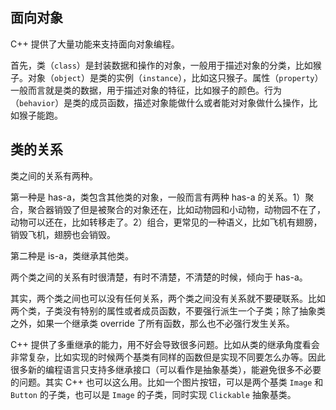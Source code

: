 ## 面向对象
C++ 提供了大量功能来支持面向对象编程。

首先，类（`class`）是封装数据和操作的对象，一般用于描述对象的分类，比如猴子。对象（`object`）是类的实例（`instance`），比如这只猴子。属性（`property`）一般而言就是类的数据，用于描述对象的特征，比如猴子的颜色。行为（`behavior`）是类的成员函数，描述对象能做什么或者能对对象做什么操作，比如猴子能跑。

## 类的关系
类之间的关系有两种。

第一种是 has-a，类包含其他类的对象，一般而言有两种 has-a 的关系。1）聚合，聚合器销毁了但是被聚合的对象还在，比如动物园和小动物，动物园不在了，动物可以还在，比如转移走了。2）组合，更常见的一种语义，比如飞机有翅膀，销毁飞机，翅膀也会销毁。

第二种是 is-a，类继承其他类。

两个类之间的关系有时很清楚，有时不清楚，不清楚的时候，倾向于 has-a。

其实，两个类之间也可以没有任何关系，两个类之间没有关系就不要硬联系。比如两个类，子类没有特别的属性或者成员函数，不要强行派生一个子类；除了抽象类之外，如果一个继承类 override 了所有函数，那么也不必强行发生关系。

C++ 提供了多重继承的能力，用不好会导致很多问题。比如从类的继承角度看会非常复杂，比如实现的时候两个基类有同样的函数但是实现不同要怎么办等。因此很多新的编程语言只支持多继承接口（可以看作是抽象基类），能避免很多不必要的问题。其实 C++ 也可以这么用。比如一个图片按钮，可以是两个基类 `Image` 和 `Button` 的子类，也可以是 `Image` 的子类，同时实现 `Clickable` 抽象基类。

